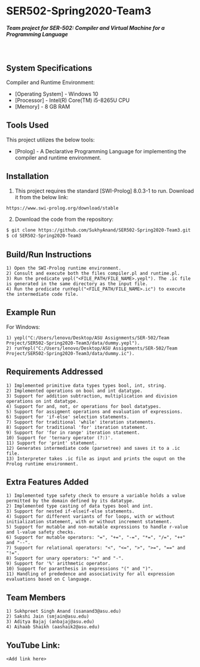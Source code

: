 # SER502-Spring2020-Team3
##### Team project for SER-502: Compiler and Virtual Machine for a Programming Language
&nbsp;

## System Specifications

Compiler and Runtime Environment:

* [Operating System] - Windows 10
* [Processor] - Intel(R) Core(TM) i5-8265U CPU
* [Memory] - 8 GB RAM

## Tools Used

This project utilizes the below tools:

* [Prolog] - A Declarative Programming Language for implementing the compiler and runtime environment.

## Installation

1) This project requires the standard [SWI-Prolog] 8.0.3-1 to run. Download it from the below link:

```sh
https://www.swi-prolog.org/download/stable
```
2) Download the code from the repository:

```sh
$ git clone https://github.com/SukhyAnand/SER502-Spring2020-Team3.git
$ cd SER502-Spring2020-Team3
```

## Build/Run Instructions

```
1) Open the SWI-Prolog runtime environment.
2) Consult and execute both the files compiler.pl and runtime.pl.
3) Run the predicate yepl("<FILE_PATH/FILE_NAME>.yepl"). The .ic file is generated in the same directory as the input file.
4) Run the predicate runYepl("<FILE_PATH/FILE_NAME>.ic") to execute the intermediate code file. 
```

## Example Run

For Windows: 

```
1) yepl("C:/Users/lenovo/Desktop/ASU Assignments/SER-502/Team Project/SER502-Spring2020-Team3/data/dummy.yepl").
2) runYepl("C:/Users/lenovo/Desktop/ASU Assignments/SER-502/Team Project/SER502-Spring2020-Team3/data/dummy.ic").
```

## Requirements Addressed

```
1) Implemented primitive data types types bool, int, string.
2) Implemented operations on bool and int datatype.
3) Support for addition subtraction, multiplication and division operations on int datatype.
4) Support for and, not, or operations for bool datatypes.
5) Support for assigment operations and evaluation of expressions.
6) Support for 'if-else' selection statements.
7) Support for traditional 'while' iteration statements.
8) Support for traditional 'for' iteration statement.
9) Support for 'for in range' iteration statement.
10) Support for 'ternary operator (?:)'.
11) Support for 'print' statement.
12) Generates intermediate code (parsetree) and saves it to a .ic file.
13) Interpreter takes .ic file as input and prints the ouput on the Prolog runtime environment.
```

## Extra Features Added

```
1) Implemented type safety check to ensure a variable holds a value permitted by the domain defined by its datatype.
2) Implemented type casting of data types bool and int.
3) Support for nested if-elseif-else statements.
4) Support for different variants of for loops, with or without initialization statement, with or without increment statement.
5) Support for mutable and non-mutable expressions to handle r-value and l-value safety checks.
6) Support for mutable operators: "=", "+=", "-=", "*=", "/=", "++" and "--".
7) Support for relational operators: "<", "<=", ">", ">=", "==" and "!=".
8) Support for unary operators: "+" and "-".
9) Support for '%' arithmetic operator.
10) Support for paranthesis in expressions "(" and ")".
11) Handling of prededence and associativity for all expression evaluations based on C language.
```

## Team Members

```
1) Sukhpreet Singh Anand (ssanand3@asu.edu)
2) Sakshi Jain (smjain@asu.edu)
3) Aditya Bajaj (anbajaj@asu.edu)
4) Aihaab Shaikh (aashaik2@asu.edu)
```

## YouTube Link:

```
<Add link here>
```
